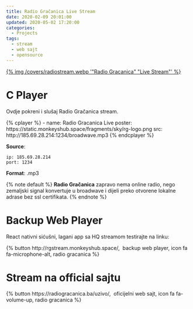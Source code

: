```yaml
---
title: Radio Gračanica Live Stream
date: 2020-02-09 20:01:00
updated: 2020-05-02 17:20:00
categories:
  - Projects
tags:
  - stream
  - web sajt
  - opensource
---
```


<a href="opensource_projekat_radio_gracanica" aria-label="pročitaj" title="Radio Gračanica Live Stream">{% img /covers/radiostream.webp '"Radio Gracanica" "Live Stream"' %}</a>

<!--more-->

# C Player

Ovdje pokreni i slušaj <i class="fa fa-music"></i> Radio Gračanica stream.

<div class="centar">
{% cplayer %}
- name: Radio Gracanica Live
  poster: https://static.monkeyshub.space/fragments/sky/rg-logo.png
  src: http://185.69.28.214:1234/broadwave.mp3
{% endcplayer %}
</div>

**Source**:

```
ip: 185.69.28.214
port: 1234
```

**Format**: <span style="color:var(--link-color)" aria-label="mp3"><i class="fa fa-file-audio"></i></span> .mp3

{% note default %}
**Radio Gračanica** zapravo nema online radio, nego zemaljski signal konvertuje u broadwave i dijeli preko otvorene lokalne adrase bez ssl certifikata.
{% endnote %}

# Backup Web Player

React <span style="color:var(--link-hover-color)" aria-label="mp3"><i class="fab fa-react"></i></span> nativni sićušni, <span aria-label="laganini"><i class="fa fa-feather"></i></span> lagani app sa HQ streamom testirajte na linku:

<p class="centar">{% button http://rgstream.monkeyshub.space/, &nbsp;backup web player, icon fa fa-microphone-alt, radio gracanica %}</p>

# Stream na official sajtu

<p class="centar">{% button https://radiogracanica.ba/uzivo/, &nbsp;oficijelni web sajt, icon fa fa-volume-up, radio gracanica %}</p>
